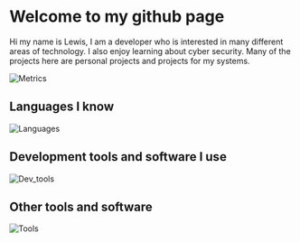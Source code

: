# Welcome to my github page
Hi my name is Lewis, I am a developer who is interested in many different areas of technology. I also enjoy learning about cyber security. Many of the projects here are personal projects and projects for my systems.

![Metrics](https://raw.githubusercontent.com/awesomelewis2007/awesomelewis2007/master/github-metrics.svg)

## Languages I know
![Languages](https://skillicons.dev/icons?i=python,cpp,javascript,nodejs,cs,dotnet,bash,css,html,flask)
## Development tools and software I use
![Dev_tools](https://skillicons.dev/icons?i=git,docker,github,googlecloud,vscode,visualstudio,raspberrypi,linux,powershell,replit)
## Other tools and software
![Tools](https://skillicons.dev/icons?i=blender,ps,pr,ai,xd,figma)
